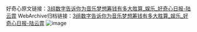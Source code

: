 好奇心原文链接：[3组数字告诉你为音乐梦想筹钱有多大胜算_娱乐_好奇心日报-陆云霏](https://www.qdaily.com/articles/1417.html)
WebArchive归档链接：[3组数字告诉你为音乐梦想筹钱有多大胜算_娱乐_好奇心日报-陆云霏](http://web.archive.org/web/20190623145907/https://www.qdaily.com/articles/1417.html)
![image](http://ww3.sinaimg.cn/large/007d5XDply1g3v4gezvk9j30u04dm7wh)